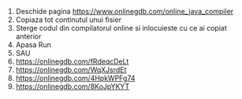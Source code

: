 1. Deschide pagina https://www.onlinegdb.com/online_java_compiler <br/>
2. Copiaza tot continutul unui fisier <br/>
3. Sterge codul din compilatorul online si inlocuieste cu ce ai copiat anterior
4. Apasa Run
5. SAU
6. https://onlinegdb.com/fRdeqcDeLt
7. https://onlinegdb.com/WqXJsrdEt
8. https://onlinegdb.com/4HpkWPFg74
9. https://onlinegdb.com/8KoJpYKYT
